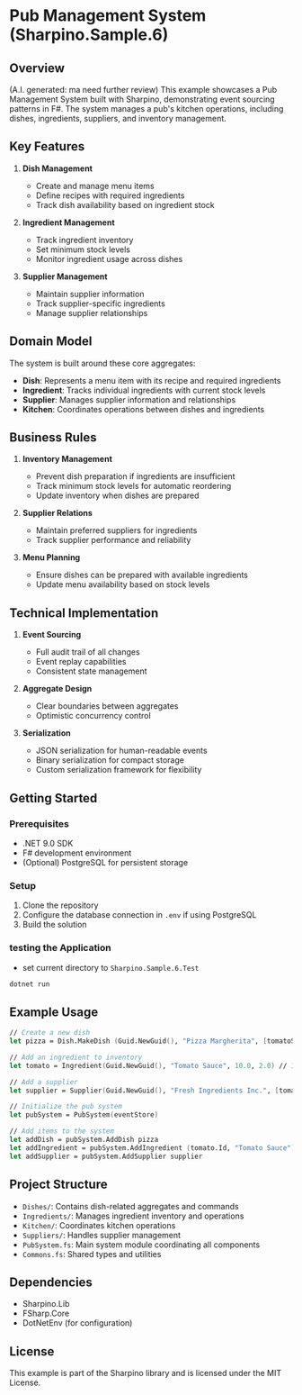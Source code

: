 # Pub Management System (Sharpino.Sample.6)

## Overview

(A.I. generated: ma need further review)
This example showcases a Pub Management System built with Sharpino, demonstrating event sourcing patterns in F#. The system manages a pub's kitchen operations, including dishes, ingredients, suppliers, and inventory management.

## Key Features

1. **Dish Management**
   - Create and manage menu items
   - Define recipes with required ingredients
   - Track dish availability based on ingredient stock

2. **Ingredient Management**
   - Track ingredient inventory
   - Set minimum stock levels
   - Monitor ingredient usage across dishes

3. **Supplier Management**
   - Maintain supplier information
   - Track supplier-specific ingredients
   - Manage supplier relationships


## Domain Model

The system is built around these core aggregates:

- **Dish**: Represents a menu item with its recipe and required ingredients
- **Ingredient**: Tracks individual ingredients with current stock levels
- **Supplier**: Manages supplier information and relationships
- **Kitchen**: Coordinates operations between dishes and ingredients

## Business Rules

1. **Inventory Management**
   - Prevent dish preparation if ingredients are insufficient
   - Track minimum stock levels for automatic reordering
   - Update inventory when dishes are prepared

2. **Supplier Relations**
   - Maintain preferred suppliers for ingredients
   - Track supplier performance and reliability

3. **Menu Planning**
   - Ensure dishes can be prepared with available ingredients
   - Update menu availability based on stock levels

## Technical Implementation

1. **Event Sourcing**
   - Full audit trail of all changes
   - Event replay capabilities
   - Consistent state management

2. **Aggregate Design**
   - Clear boundaries between aggregates
   - Optimistic concurrency control

3. **Serialization**
   - JSON serialization for human-readable events
   - Binary serialization for compact storage
   - Custom serialization framework for flexibility

## Getting Started

### Prerequisites
- .NET 9.0 SDK
- F# development environment
- (Optional) PostgreSQL for persistent storage

### Setup
1. Clone the repository
2. Configure the database connection in `.env` if using PostgreSQL
3. Build the solution

### testing the Application
- set current directory to `Sharpino.Sample.6.Test`
```bash
dotnet run
```

## Example Usage

```fsharp
// Create a new dish
let pizza = Dish.MakeDish (Guid.NewGuid(), "Pizza Margherita", [tomatoSauceId; mozzarellaId; basilId])

// Add an ingredient to inventory
let tomato = Ingredient(Guid.NewGuid(), "Tomato Sauce", 10.0, 2.0) // 10 units in stock, 2.0 minimum

// Add a supplier
let supplier = Supplier(Guid.NewGuid(), "Fresh Ingredients Inc.", [tomato.Id])

// Initialize the pub system
let pubSystem = PubSystem(eventStore)

// Add items to the system
let addDish = pubSystem.AddDish pizza
let addIngredient = pubSystem.AddIngredient (tomato.Id, "Tomato Sauce")
let addSupplier = pubSystem.AddSupplier supplier
```

## Project Structure

- `Dishes/`: Contains dish-related aggregates and commands
- `Ingredients/`: Manages ingredient inventory and operations
- `Kitchen/`: Coordinates kitchen operations
- `Suppliers/`: Handles supplier management
- `PubSystem.fs`: Main system module coordinating all components
- `Commons.fs`: Shared types and utilities

## Dependencies

- Sharpino.Lib
- FSharp.Core
- DotNetEnv (for configuration)

## License

This example is part of the Sharpino library and is licensed under the MIT License.
